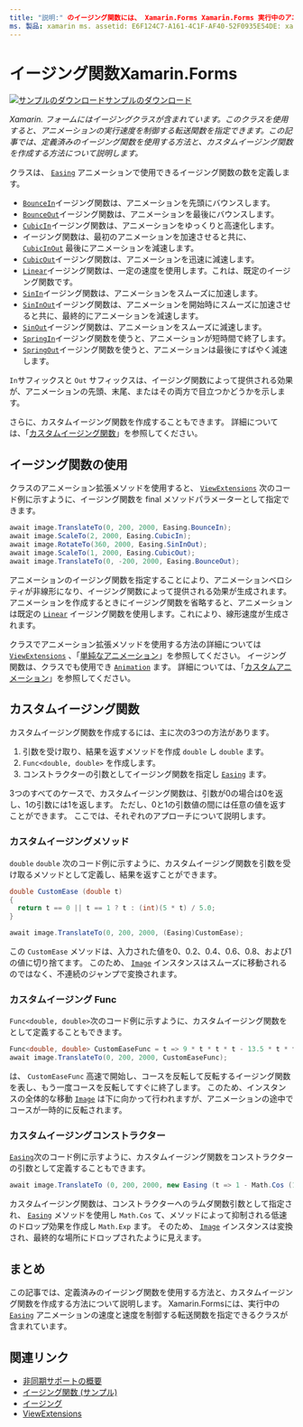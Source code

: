 ```yaml
---
title: "説明:" のイージング関数には、 Xamarin.Forms Xamarin.Forms 実行中のアニメーションの速度の向上や低速化を制御する転送関数を指定できるイージングクラスが含まれています。 この記事では、定義済みのイージング関数を使用する方法と、カスタムイージング関数を作成する方法について説明します。
ms. 製品: xamarin ms. assetid: E6F124C7-A161-4C1F-AF40-52F0935E54DE: xamarin-forms author: davidbritch ms. author: dabritch ms. date: 07/14/2016 no loc: [ Xamarin.Forms , Xamarin.Essentials ]
---
```


# <a name="easing-functions-in-xamarinforms"></a>イージング関数Xamarin.Forms

[![サンプルのダウンロード](~/media/shared/download.png)サンプルのダウンロード](https://docs.microsoft.com/samples/xamarin/xamarin-forms-samples/userinterface-animation-easing)

_Xamarin. フォームにはイージングクラスが含まれています。このクラスを使用すると、アニメーションの実行速度を制御する転送関数を指定できます。この記事では、定義済みのイージング関数を使用する方法と、カスタムイージング関数を作成する方法について説明します。_

クラスは、 [`Easing`](xref:Xamarin.Forms.Easing) アニメーションで使用できるイージング関数の数を定義します。

- [`BounceIn`](xref:Xamarin.Forms.Easing.BounceIn)イージング関数は、アニメーションを先頭にバウンスします。
- [`BounceOut`](xref:Xamarin.Forms.Easing.BounceOut)イージング関数は、アニメーションを最後にバウンスします。
- [`CubicIn`](xref:Xamarin.Forms.Easing.CubicIn)イージング関数は、アニメーションをゆっくりと高速化します。
- イージング関数は、最初のアニメーションを加速させると共に、 [`CubicInOut`](xref:Xamarin.Forms.Easing.CubicInOut) 最後にアニメーションを減速します。
- [`CubicOut`](xref:Xamarin.Forms.Easing.CubicOut)イージング関数は、アニメーションを迅速に減速します。
- [`Linear`](xref:Xamarin.Forms.Easing.Linear)イージング関数は、一定の速度を使用します。これは、既定のイージング関数です。
- [`SinIn`](xref:Xamarin.Forms.Easing.SinIn)イージング関数は、アニメーションをスムーズに加速します。
- [`SinInOut`](xref:Xamarin.Forms.Easing.SinInOut)イージング関数は、アニメーションを開始時にスムーズに加速させると共に、最終的にアニメーションを減速します。
- [`SinOut`](xref:Xamarin.Forms.Easing.SinOut)イージング関数は、アニメーションをスムーズに減速します。
- [`SpringIn`](xref:Xamarin.Forms.Easing.SpringIn)イージング関数を使うと、アニメーションが短時間で終了します。
- [`SpringOut`](xref:Xamarin.Forms.Easing.SpringOut)イージング関数を使うと、アニメーションは最後にすばやく減速します。

`In`サフィックスと `Out` サフィックスは、イージング関数によって提供される効果が、アニメーションの先頭、末尾、またはその両方で目立つかどうかを示します。

さらに、カスタムイージング関数を作成することもできます。 詳細については、「[カスタムイージング関数](#custom-easing-functions)」を参照してください。

## <a name="consuming-an-easing-function"></a>イージング関数の使用

クラスのアニメーション拡張メソッドを使用すると、 [`ViewExtensions`](xref:Xamarin.Forms.ViewExtensions) 次のコード例に示すように、イージング関数を final メソッドパラメーターとして指定できます。

```csharp
await image.TranslateTo(0, 200, 2000, Easing.BounceIn);
await image.ScaleTo(2, 2000, Easing.CubicIn);
await image.RotateTo(360, 2000, Easing.SinInOut);
await image.ScaleTo(1, 2000, Easing.CubicOut);
await image.TranslateTo(0, -200, 2000, Easing.BounceOut);
```

アニメーションのイージング関数を指定することにより、アニメーションベロシティが非線形になり、イージング関数によって提供される効果が生成されます。 アニメーションを作成するときにイージング関数を省略すると、アニメーションは既定の [`Linear`](xref:Xamarin.Forms.Easing.Linear) イージング関数を使用します。これにより、線形速度が生成されます。

クラスでアニメーション拡張メソッドを使用する方法の詳細については [`ViewExtensions`](xref:Xamarin.Forms.ViewExtensions) 、「[単純なアニメーション](~/xamarin-forms/user-interface/animation/simple.md)」を参照してください。 イージング関数は、クラスでも使用でき [`Animation`](xref:Xamarin.Forms.Animation) ます。 詳細については、「[カスタムアニメーション](~/xamarin-forms/user-interface/animation/custom.md)」を参照してください。

## <a name="custom-easing-functions"></a>カスタムイージング関数

カスタムイージング関数を作成するには、主に次の3つの方法があります。

1. 引数を受け取り、結果を返すメソッドを作成 `double` し `double` ます。
1. `Func<double, double>` を作成します。
1. コンストラクターの引数としてイージング関数を指定し [`Easing`](xref:Xamarin.Forms.Easing) ます。

3つのすべてのケースで、カスタムイージング関数は、引数が0の場合は0を返し、1の引数には1を返します。 ただし、0と1の引数値の間には任意の値を返すことができます。 ここでは、それぞれのアプローチについて説明します。

### <a name="custom-easing-method"></a>カスタムイージングメソッド

`double` `double` 次のコード例に示すように、カスタムイージング関数を引数を受け取るメソッドとして定義し、結果を返すことができます。

```csharp
double CustomEase (double t)
{
  return t == 0 || t == 1 ? t : (int)(5 * t) / 5.0;
}

await image.TranslateTo(0, 200, 2000, (Easing)CustomEase);
```

この `CustomEase` メソッドは、入力された値を0、0.2、0.4、0.6、0.8、および1の値に切り捨てます。 このため、 [`Image`](xref:Xamarin.Forms.Image) インスタンスはスムーズに移動されるのではなく、不連続のジャンプで変換されます。

### <a name="custom-easing-func"></a>カスタムイージング Func

`Func<double, double>`次のコード例に示すように、カスタムイージング関数をとして定義することもできます。

```csharp
Func<double, double> CustomEaseFunc = t => 9 * t * t * t - 13.5 * t * t + 5.5 * t;
await image.TranslateTo(0, 200, 2000, CustomEaseFunc);
```

は、 `CustomEaseFunc` 高速で開始し、コースを反転して反転するイージング関数を表し、もう一度コースを反転してすぐに終了します。 このため、インスタンスの全体的な移動 [`Image`](xref:Xamarin.Forms.Image) は下に向かって行われますが、アニメーションの途中でコースが一時的に反転されます。

### <a name="custom-easing-constructor"></a>カスタムイージングコンストラクター

[`Easing`](xref:Xamarin.Forms.Easing)次のコード例に示すように、カスタムイージング関数をコンストラクターの引数として定義することもできます。

```csharp
await image.TranslateTo (0, 200, 2000, new Easing (t => 1 - Math.Cos (10 * Math.PI * t) * Math.Exp (-5 * t)));
```

カスタムイージング関数は、コンストラクターへのラムダ関数引数として指定され、 [`Easing`](xref:Xamarin.Forms.Easing) メソッドを使用し `Math.Cos` て、メソッドによって抑制される低速のドロップ効果を作成し `Math.Exp` ます。 そのため、 [`Image`](xref:Xamarin.Forms.Image) インスタンスは変換され、最終的な場所にドロップされたように見えます。

## <a name="summary"></a>まとめ

この記事では、定義済みのイージング関数を使用する方法と、カスタムイージング関数を作成する方法について説明します。 Xamarin.Formsには、実行中の [`Easing`](xref:Xamarin.Forms.Easing) アニメーションの速度と速度を制御する転送関数を指定できるクラスが含まれています。

## <a name="related-links"></a>関連リンク

- [非同期サポートの概要](~/cross-platform/platform/async.md)
- [イージング関数 (サンプル)](https://docs.microsoft.com/samples/xamarin/xamarin-forms-samples/userinterface-animation-easing)
- [イージング](xref:Xamarin.Forms.Easing)
- [ViewExtensions](xref:Xamarin.Forms.ViewExtensions)
